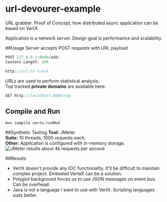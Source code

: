 url-devourer-example
====================

URL grabber. 
Proof of Concept, how distributed async application can be based on VertX.

Application is a network server.
Design goal is performance and scalability.  

##Usage
Server accepts POST requests with URL payload.
```js
POST 127.0.0.1:8080/add/
Content-Length: 200

http://url-to-track
```
URLs are used to perform statistical analysis.  
Top tracked **private domains** are available here:
```js
GET http://localhost:8080/top
```

## Compile and Run
`mvn compile vertx:runMod`

##Synthetic Testing
**Tool:** JMeter  
**Suite:** 10 threads, 1000 requests each.  
**Other:** Application is configured with in-memory storage.  
![JMeter results](https://raw.github.com/WonderBeat/url-devourer-example/master/throughput-jmeter-in-memory-store.png)
about 4k requests per second

##Results
- VertX doesn't provide any IOC functionality. It'll be difficult to maintain complex project. Embeded VerteX can be a solution.  
- Polyglot background forces us to use JSON messages on event bus. Can be overhead.
- Java is not a language I want to use with VertX. Scripting languages suits better.
